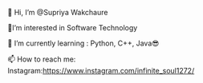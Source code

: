 👋 Hi, I’m @Supriya Wakchaure
 
 
👀I’m interested in Software Technology 
 
 
🌱 I’m currently learning : Python, C++, Java😎



📫 How to reach me: Instagram:https://www.instagram.com/infinite_soul1272/

<!--
**pingsupriya/pingsupriya** is a ✨ _special_ ✨ repository because its `README.md` (this file) appears on your GitHub profile.

Here are some ideas to get you started:



